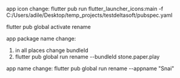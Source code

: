 

app icon change:
flutter pub run flutter_launcher_icons:main -f C:/Users/adile/Desktop/temp_projects/testdeltasoft/pubspec.yaml

flutter pub global activate rename

app package name change:
1. in all places change bundleId
2. flutter pub global run rename --bundleId stone.paper.play

app name change:
flutter pub global run rename --appname "Snai"
